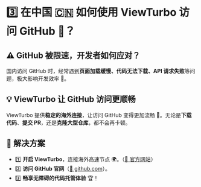 # 3️⃣ 在中国 🇨🇳 如何使用 ViewTurbo 访问 GitHub 🐙？

## ⚠️ GitHub 被限速，开发者如何应对？
国内访问 GitHub 时，经常遇到**页面加载缓慢、代码无法下载、API 请求失败**等问题，极大影响开发效率 🚧。

## 💡 ViewTurbo 让 GitHub 访问更顺畅
ViewTurbo 提供**稳定的海外连接**，让访问 GitHub 变得更加流畅 🌊。无论是**下载代码**、**提交 PR**，还是**克隆大型仓库**，都不会再卡顿。

## 🚀 解决方案
- 1️⃣ **开启 ViewTurbo**，连接海外高速节点 🌍。（[🔗 官方网站](https://viewturbo.github.io/web/)）
- 2️⃣ **访问 GitHub 官网**（[🔗 github.com](https://github.com)）。
- 3️⃣ **畅享无障碍的代码托管体验** 🏆！
